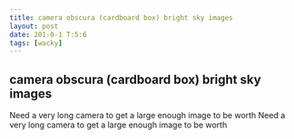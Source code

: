 ```yaml
---
title: camera obscura (cardboard box) bright sky images
layout: post
date: 201-0-1 T:5:6
tags: [wacky]
---
```

## camera obscura (cardboard box) bright sky images

Need a very long camera to get a large enough image to be worthNeed a very long camera to get a large enough image to be worth
